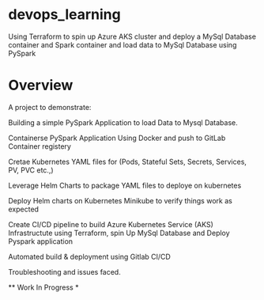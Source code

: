 # devops_learning
Using Terraform to spin up Azure AKS cluster and deploy a MySql Database container and Spark container and load data to MySql Database using PySpark


# Overview

A project to demonstrate:

  Building a simple PySpark Application to load Data to Mysql Database.
  
  Containerse PySpark Application Using Docker and push to GitLab Container registery
  
  Cretae Kubernetes YAML files for (Pods, Stateful Sets, Secrets, Services, PV, PVC etc.,) 
  
  Leverage Helm Charts to package YAML files to deploye on kubernetes
  
  Deploy Helm charts on Kubernetes Minikube to verify things work as expected
  
  Create CI/CD pipeline to build Azure Kubernetes Service (AKS) Infrastructute using Terraform, spin Up MySql Database and Deploy Pyspark application
  
  Automated build & deployment using Gitlab CI/CD
  
  Troubleshooting and issues faced.
  
  ** Work In Progress *
